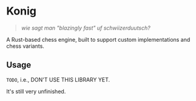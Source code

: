 # Konig
> *wie sagt man "blazingly fast" uf schwiizerduutsch?*

A Rust-based chess engine, built to support custom implementations and chess variants.


## Usage
`TODO`, i.e., DON'T USE THIS LIBRARY YET.

It's still very unfinished.
